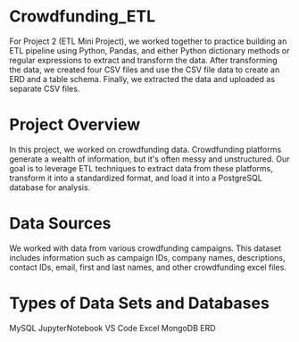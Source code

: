 # Crowdfunding_ETL
For Project 2 (ETL Mini Project), we worked together to practice building an ETL pipeline using Python, Pandas, and either Python dictionary methods or regular expressions to extract and transform the data. After transforming the data, we created four CSV files and use the CSV file data to create an ERD and a table schema. Finally, we extracted the data and uploaded as separate CSV files. 

# Project Overview
In this project, we worked on crowdfunding data. Crowdfunding platforms generate a wealth of information, but it's often messy and unstructured. Our goal is to leverage ETL techniques to extract data from these platforms, transform it into a standardized format, and load it into a PostgreSQL database for analysis.

# Data Sources
We worked with data from various crowdfunding campaigns. This dataset includes information such as campaign IDs, company names, descriptions, contact IDs, email, first and last names, and other crowdfunding excel files. 

# Types of Data Sets and Databases
MySQL
JupyterNotebook
VS Code
Excel
MongoDB
ERD

